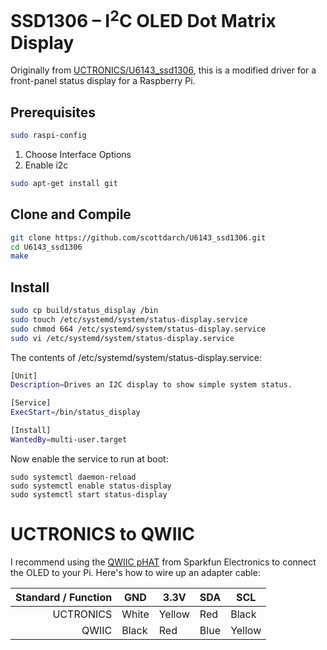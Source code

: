 # SSD1306 – I<sup>2</sup>C OLED Dot Matrix Display

Originally from [UCTRONICS/U6143_ssd1306](https://github.com/UCTRONICS/U6143_ssd1306), this is a modified driver for a front-panel status display for a Raspberry Pi.

## Prerequisites

```bash
sudo raspi-config
```
1. Choose Interface Options 
2. Enable i2c

```bash
sudo apt-get install git
```


## Clone and Compile

```bash
git clone https://github.com/scottdarch/U6143_ssd1306.git
cd U6143_ssd1306
make
```

## Install

```bash
sudo cp build/status_display /bin
sudo touch /etc/systemd/system/status-display.service
sudo chmod 664 /etc/systemd/system/status-display.service
sudo vi /etc/systemd/system/status-display.service
```

The contents of /etc/systemd/system/status-display.service:

```bash
[Unit]
Description=Drives an I2C display to show simple system status.

[Service]
ExecStart=/bin/status_display

[Install]
WantedBy=multi-user.target
```

Now enable the service to run at boot:

```
sudo systemctl daemon-reload
sudo systemctl enable status-display
sudo systemctl start status-display
```

# UCTRONICS to QWIIC

I recommend using the [QWIIC pHAT](https://www.sparkfun.com/products/15945) from Sparkfun Electronics to connect the OLED to your Pi. Here's how to wire up an adapter cable:

| Standard / Function | GND   | 3.3V   | SDA  | SCL    |
|--------------------:|-------|--------|------|--------|
| UCTRONICS           | White | Yellow | Red  | Black  |
| QWIIC               | Black | Red    | Blue | Yellow |
